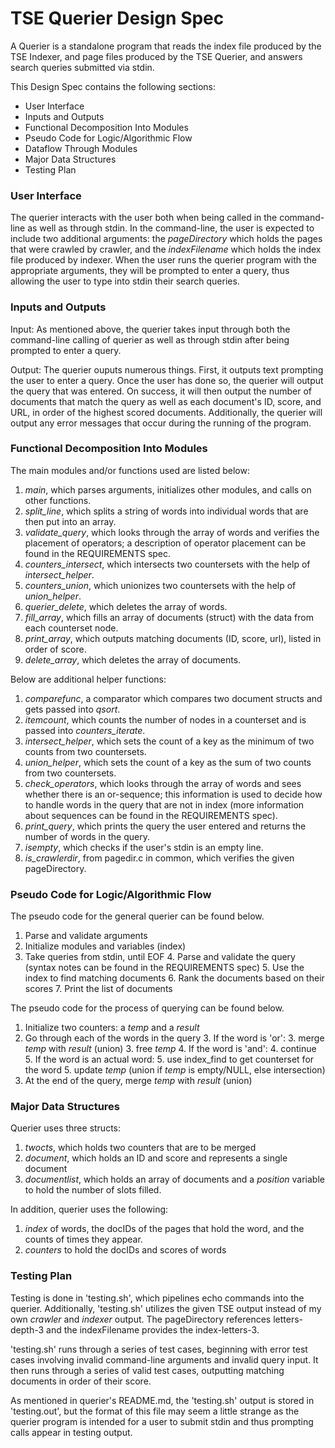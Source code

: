 # TSE Querier Design Spec

A Querier is a standalone program that reads the index file produced by the TSE Indexer, and page files produced by the TSE Querier, and answers search queries submitted via stdin.

This Design Spec contains the following sections:

* User Interface
* Inputs and Outputs
* Functional Decomposition Into Modules
* Pseudo Code for Logic/Algorithmic Flow
* Dataflow Through Modules
* Major Data Structures
* Testing Plan

### User Interface

The querier interacts with the user both when being called in the command-line as well as through stdin. In the command-line, the user is expected to include two additional arguments: the *pageDirectory* which holds the pages that were crawled by crawler, and the *indexFilename* which holds the index file produced by indexer. When the user runs the querier program with the appropriate arguments, they will be prompted to enter a query, thus allowing the user to type into stdin their search queries.

### Inputs and Outputs

Input: As mentioned above, the querier takes input through both the command-line calling of querier as well as through stdin after being prompted to enter a query.

Output: The querier ouputs numerous things. First, it outputs text prompting the user to enter a query. Once the user has done so, the querier will output the query that was entered. On success, it will then output the number of documents that match the query as well as each document's ID, score, and URL, in order of the highest scored documents. Additionally, the querier will output any error messages that occur during the running of the program.

### Functional Decomposition Into Modules

The main modules and/or functions used are listed below:

1. *main*, which parses arguments, initializes other modules, and calls on other functions.
2. *split_line*, which splits a string of words into individual words that are then put into an array.
3. *validate_query*, which looks through the array of words and verifies the placement of operators; a description of operator placement can be found in the REQUIREMENTS spec.
4. *counters_intersect*, which intersects two countersets with the help of *intersect_helper*.
5. *counters_union*, which unionizes two countersets with the help of *union_helper*.
6. *querier_delete*, which deletes the array of words.
7. *fill_array*, which fills an array of documents (struct) with the data from each counterset node.
8. *print_array*, which outputs matching documents (ID, score, url), listed in order of score.
9. *delete_array*, which deletes the array of documents.

Below are additional helper functions:

1. *comparefunc*, a comparator which compares two document structs and gets passed into *qsort*.
2. *itemcount*, which counts the number of nodes in a counterset and is passed into *counters_iterate*.
3. *intersect_helper*, which sets the count of a key as the minimum of two counts from two countersets.
4. *union_helper*, which sets the count of a key as the sum of two counts from two countersets.
5. *check_operators*, which looks through the array of words and sees whether there is an or-sequence; this information is used to decide how to handle words in the query that are not in index (more information about sequences can be found in the REQUIREMENTS spec).
6. *print_query*, which prints the query the user entered and returns the number of words in the query.
7. *isempty*, which checks if the user's stdin is an empty line.
8. *is_crawlerdir*, from pagedir.c in common, which verifies  the given pageDirectory.

### Pseudo Code for Logic/Algorithmic Flow

The pseudo code for the general querier can be found below.

1. Parse and validate arguments
2. Initialize modules and variables (index)
3. Take queries from stdin, until EOF
    4. Parse and validate the query (syntax notes can be found in the REQUIREMENTS spec)
    5. Use the index to find matching documents
    6. Rank the documents based on their scores
    7. Print the list of documents

The pseudo code for the process of querying can be found below.

1. Initialize two counters: a *temp* and a *result*
2. Go through each of the words in the query
    3. If the word is 'or':
        3. merge *temp* with *result* (union)
        3. free *temp*
    4. If the word is 'and':
        4. continue
    5. If the word is an actual word:
        5. use index_find to get counterset for the word
        5. update *temp* (union if *temp* is empty/NULL, else intersection)
6. At the end of the query, merge *temp* with *result* (union)

### Major Data Structures

Querier uses three structs:

1. *twocts*, which holds two counters that are to be merged
2. *document*, which holds an ID and score and represents a single document
3. *documentlist*, which holds an array of documents and a *position* variable to hold the number of slots filled.

In addition, querier uses the following:

1. *index* of words, the docIDs of the pages that hold the word, and the counts of times they appear.
2. *counters* to hold the docIDs and scores of words

### Testing Plan

Testing is done in 'testing.sh', which pipelines echo commands into the querier. Additionally, 'testing.sh' utilizes the given TSE output instead of my own *crawler* and *indexer* output. The pageDirectory references letters-depth-3 and the indexFilename provides the index-letters-3.

'testing.sh' runs through a series of test cases, beginning with error test cases involving invalid command-line arguments and invalid query input. It then runs through a series of valid test cases, outputting matching documents in order of their score.

As mentioned in querier's README.md, the 'testing.sh' output is stored in 'testing.out', but the format of this file may seem a little strange as the querier program is intended for a user to submit stdin and thus prompting calls appear in testing output.